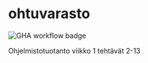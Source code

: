 # ohtuvarasto
![GHA workflow badge](https://github.com/froghoarder/ohtuvarasto/workflows/CI/badge.svg)

Ohjelmistotuotanto viikko 1 tehtävät 2-13
